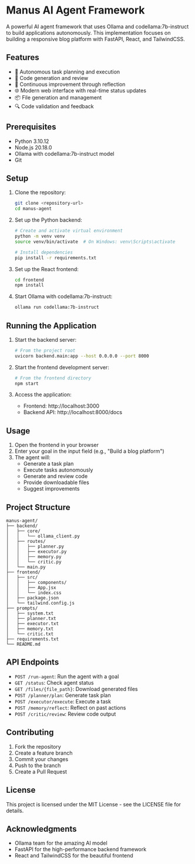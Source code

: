 # Manus AI Agent Framework

A powerful AI agent framework that uses Ollama and codellama:7b-instruct to build applications autonomously. This implementation focuses on building a responsive blog platform with FastAPI, React, and TailwindCSS.

## Features

- 🤖 Autonomous task planning and execution
- 📝 Code generation and review
- 🔄 Continuous improvement through reflection
- 🌐 Modern web interface with real-time status updates
- 📦 File generation and management
- 🔍 Code validation and feedback

## Prerequisites

- Python 3.10.12
- Node.js 20.18.0
- Ollama with codellama:7b-instruct model
- Git

## Setup

1. Clone the repository:
   ```bash
   git clone <repository-url>
   cd manus-agent
   ```

2. Set up the Python backend:
   ```bash
   # Create and activate virtual environment
   python -m venv venv
   source venv/bin/activate  # On Windows: venv\Scripts\activate

   # Install dependencies
   pip install -r requirements.txt
   ```

3. Set up the React frontend:
   ```bash
   cd frontend
   npm install
   ```

4. Start Ollama with codellama:7b-instruct:
   ```bash
   ollama run codellama:7b-instruct
   ```

## Running the Application

1. Start the backend server:
   ```bash
   # From the project root
   uvicorn backend.main:app --host 0.0.0.0 --port 8000
   ```

2. Start the frontend development server:
   ```bash
   # From the frontend directory
   npm start
   ```

3. Access the application:
   - Frontend: http://localhost:3000
   - Backend API: http://localhost:8000/docs

## Usage

1. Open the frontend in your browser
2. Enter your goal in the input field (e.g., "Build a blog platform")
3. The agent will:
   - Generate a task plan
   - Execute tasks autonomously
   - Generate and review code
   - Provide downloadable files
   - Suggest improvements

## Project Structure

```
manus-agent/
├── backend/
│   ├── core/
│   │   └── ollama_client.py
│   ├── routes/
│   │   ├── planner.py
│   │   ├── executor.py
│   │   ├── memory.py
│   │   └── critic.py
│   └── main.py
├── frontend/
│   ├── src/
│   │   ├── components/
│   │   ├── App.jsx
│   │   └── index.css
│   ├── package.json
│   └── tailwind.config.js
├── prompts/
│   ├── system.txt
│   ├── planner.txt
│   ├── executor.txt
│   ├── memory.txt
│   └── critic.txt
├── requirements.txt
└── README.md
```

## API Endpoints

- `POST /run-agent`: Run the agent with a goal
- `GET /status`: Check agent status
- `GET /files/{file_path}`: Download generated files
- `POST /planner/plan`: Generate task plan
- `POST /executor/execute`: Execute a task
- `POST /memory/reflect`: Reflect on past actions
- `POST /critic/review`: Review code output

## Contributing

1. Fork the repository
2. Create a feature branch
3. Commit your changes
4. Push to the branch
5. Create a Pull Request

## License

This project is licensed under the MIT License - see the LICENSE file for details.

## Acknowledgments

- Ollama team for the amazing AI model
- FastAPI for the high-performance backend framework
- React and TailwindCSS for the beautiful frontend 